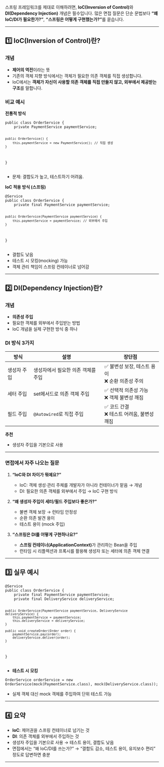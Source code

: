 <p>스프링 프레임워크를 제대로 이해하려면, <strong>IoC(Inversion of Control)</strong>와 <strong>DI(Dependency Injection)</strong> 개념은 필수입니다.
많은 면접 질문은 단순 문법보다 <strong>“왜 IoC/DI가 필요한가?”</strong>, <strong>“스프링은 어떻게 구현했는가?”</strong>를 묻습니다.</p>
<hr />
<h2 id="1️⃣-iocinversion-of-control란">1️⃣ IoC(Inversion of Control)란?</h2>
<h3 id="개념">개념</h3>
<ul>
<li><strong>제어의 역전</strong>이라는 뜻</li>
<li>기존의 객체 지향 방식에서는 객체가 필요한 의존 객체를 직접 생성합니다.</li>
<li>IoC에서는 <strong>객체가 자신이 사용할 의존 객체를 직접 만들지 않고, 외부에서 제공받는 구조</strong>를 말합니다.</li>
</ul>
<h3 id="비교-예시">비교 예시</h3>
<p><strong>전통적 방식</strong></p>
<pre><code class="language-java">public class OrderService {
    private PaymentService paymentService;

    public OrderService() {
        this.paymentService = new PaymentService(); // 직접 생성
    }
}</code></pre>
<ul>
<li>문제: 결합도가 높고, 테스트하기 어려움.</li>
</ul>
<p><strong>IoC 적용 방식 (스프링)</strong></p>
<pre><code class="language-java">@Service
public class OrderService {
    private final PaymentService paymentService;

    public OrderService(PaymentService paymentService) {
        this.paymentService = paymentService; // 외부에서 주입
    }
}</code></pre>
<ul>
<li>결합도 낮음</li>
<li>테스트 시 모킹(mocking) 가능</li>
<li>객체 관리 책임이 스프링 컨테이너로 넘어감</li>
</ul>
<hr />
<h2 id="2️⃣-didependency-injection란">2️⃣ DI(Dependency Injection)란?</h2>
<h3 id="개념-1">개념</h3>
<ul>
<li><strong>의존성 주입</strong></li>
<li>필요한 객체를 외부에서 주입받는 방법</li>
<li>IoC 개념을 실제 구현한 방식 중 하나</li>
</ul>
<h3 id="di-방식-3가지">DI 방식 3가지</h3>
<table>
<thead>
<tr>
<th>방식</th>
<th>설명</th>
<th>장단점</th>
</tr>
</thead>
<tbody><tr>
<td>생성자 주입</td>
<td>생성자에서 필요한 의존 객체를 주입</td>
<td>✅ 불변성 보장, 테스트 용이<br />❌ 순환 의존성 주의</td>
</tr>
<tr>
<td>세터 주입</td>
<td>set메서드로 의존 객체 주입</td>
<td>✅ 선택적 의존성 가능<br />❌ 객체 불변성 깨짐</td>
</tr>
<tr>
<td>필드 주입</td>
<td><code>@Autowired</code>로 직접 주입</td>
<td>✅ 코드 간결<br />❌ 테스트 어려움, 불변성 깨짐</td>
</tr>
</tbody></table>
<p><strong>추천</strong></p>
<ul>
<li>생성자 주입을 기본으로 사용</li>
</ul>
<hr />
<h3 id="면접에서-자주-나오는-질문">면접에서 자주 나오는 질문</h3>
<ol>
<li><p><strong>“IoC와 DI 차이가 뭐예요?”</strong></p>
<ul>
<li>IoC: 객체 생성·관리 주체를 개발자가 아니라 컨테이너가 맡음 → 개념</li>
<li>DI: 필요한 의존 객체를 외부에서 주입 → IoC 구현 방식</li>
</ul>
</li>
<li><p><strong>“왜 생성자 주입이 세터/필드 주입보다 좋은가?”</strong></p>
<ul>
<li>불변 객체 보장 → 런타임 안정성</li>
<li>순환 의존 발견 용이</li>
<li>테스트 용이 (mock 주입)</li>
</ul>
</li>
<li><p><strong>“스프링은 DI를 어떻게 구현하나요?”</strong></p>
<ul>
<li><strong>스프링 컨테이너(ApplicationContext)</strong>가 관리하는 Bean을 주입</li>
<li>런타임 시 리플렉션과 프록시를 활용해 생성자 또는 세터에 의존 객체 연결</li>
</ul>
</li>
</ol>
<hr />
<h2 id="3️⃣-실무-예시">3️⃣ 실무 예시</h2>
<pre><code class="language-java">@Service
public class OrderService {
    private final PaymentService paymentService;
    private final DeliveryService deliveryService;

    public OrderService(PaymentService paymentService, DeliveryService deliveryService) {
        this.paymentService = paymentService;
        this.deliveryService = deliveryService;
    }

    public void createOrder(Order order) {
        paymentService.pay(order);
        deliveryService.deliver(order);
    }
}</code></pre>
<ul>
<li><strong>테스트 시 모킹</strong></li>
</ul>
<pre><code class="language-java">OrderService orderService = new OrderService(mock(PaymentService.class), mock(DeliveryService.class));</code></pre>
<ul>
<li>실제 객체 대신 mock 객체를 주입하여 단위 테스트 가능</li>
</ul>
<hr />
<h2 id="4️⃣-요약">4️⃣ 요약</h2>
<ul>
<li><strong>IoC</strong>: 제어권을 스프링 컨테이너로 넘기는 것</li>
<li><strong>DI</strong>: 의존 객체를 외부에서 주입하는 것</li>
<li>생성자 주입을 기본으로 사용 → 테스트 용이, 결합도 낮음</li>
<li>면접에서는 “왜 IoC/DI를 쓰는가?” → “결합도 감소, 테스트 용이, 유지보수 편리” 정도로 답변하면 충분</li>
</ul>
<hr />